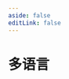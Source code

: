 ```yaml
---
aside: false
editLink: false
---
```


# 多语言

<script setup>
import Chart from '../components/sample/Chart.vue'
import { js, html, css } from '../components/sample/i18n/index.js'
</script>
<Chart :js="js" :html="html" :css="css" title="多语言"/>

<!--@include: @/components/sample/i18n/index.md-->
